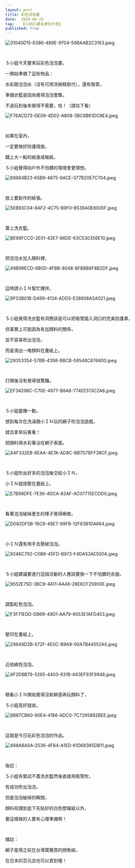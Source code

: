 ```yaml
---
layout: post
title: 彩色泡泡畫
date:  2020-04-25
tag:   【小IN三歲在家玩什麼】
published: true 
---
```

<p><img alt="31040D15-6386-489E-9704-56BAAB2C3163.jpeg" src="https://pic.pimg.tw/smlife543/1587791713-3908282414_n.jpg" title="31040D15-6386-489E-9704-56BAAB2C3163.jpeg"></p>

<p>&nbsp;</p>

<p>Ｓ小姐今天要來玩彩色泡泡畫，</p>

<p>一開始準備了這些物品：</p>

<p>水彩跟泡泡水（沒有可用洗碗精取代），還有吸管。</p>

<p>準備衣籃是因為覺得泡泡會飄，</p>

<p>不過玩到後來覺得不需要，哈！（請往下看）</p>

<p><img alt="F76ACD73-DE09-4D02-A808-3BC6B61DC8E4.jpeg" src="https://pic.pimg.tw/smlife543/1587791691-1575235719_n.jpg" title="F76ACD73-DE09-4D02-A808-3BC6B61DC8E4.jpeg"></p>

<p>&nbsp;</p>

<p>如果在室內，</p>

<p>一定要做好防護措施，</p>

<p>鋪上大一點的紙張或報紙，</p>

<p>Ｓ小姐覺得如戶外不怕髒的環境會更理想。</p>

<p><img alt="68884B23-65B9-4875-9ACE-377B20E7C704.jpeg" src="https://pic.pimg.tw/smlife543/1587791691-670415644_n.jpg" title="68884B23-65B9-4875-9ACE-377B20E7C704.jpeg"></p>

<p>&nbsp;</p>

<p>放上要創作的紙張。</p>

<p><img alt="5EB93C04-8AF2-4C75-B9F0-B539A0E8005F.jpeg" src="https://pic.pimg.tw/smlife543/1587791692-2785283322_n.jpg" title="5EB93C04-8AF2-4C75-B9F0-B539A0E8005F.jpeg"></p>

<p>&nbsp;</p>

<p>蓋上洗衣籃。</p>

<p><img alt="BE99FCCD-2E01-42E7-86DE-63C530356E10.jpeg" src="https://pic.pimg.tw/smlife543/1587791696-1499802075_n.jpg" title="BE99FCCD-2E01-42E7-86DE-63C530356E10.jpeg"></p>

<p>&nbsp;</p>

<p>把泡泡水加入顏料裡，</p>

<p><img alt="49B99ECD-6B0D-4FBB-8048-8FB8B8F8B2DF.jpeg" src="https://pic.pimg.tw/smlife543/1587791697-2954173380_n.jpg" title="49B99ECD-6B0D-4FBB-8048-8FB8B8F8B2DF.jpeg"></p>

<p>&nbsp;</p>

<p>這時請小ＩＮ幫忙攪拌。</p>

<p><img alt="9F03B01B-D499-4134-ADD5-E38808A5A021.jpeg" src="https://pic.pimg.tw/smlife543/1587791699-40496059_n.jpg" title="9F03B01B-D499-4134-ADD5-E38808A5A021.jpeg"></p>

<p>&nbsp;</p>

<p>Ｓ小姐覺得洗衣籃有洞應該是可以把吸管插入洞口的完美防護罩，</p>

<p>但事實上可能因為有加顏料的關係，</p>

<p>並不容易吹出泡泡，</p>

<p>而是滴出一堆顏料在畫紙上。</p>

<p><img alt="29353354-57BB-4398-BBCB-59548C876600.jpeg" src="https://pic.pimg.tw/smlife543/1587791708-1536482266_n.jpg" title="29353354-57BB-4398-BBCB-59548C876600.jpeg"></p>

<p>&nbsp;</p>

<p>打開後沒有覺得很驚豔。</p>

<p><img alt="EF34298C-C70E-4977-B8A6-774EE513C2A6.jpeg" src="https://pic.pimg.tw/smlife543/1587791709-2183924333_n.jpg" title="EF34298C-C70E-4977-B8A6-774EE513C2A6.jpeg"></p>

<p>&nbsp;</p>

<p>Ｓ小姐靈機一動，</p>

<p>想到每次在洗澡跟小ＩＮ玩的網子吹泡泡遊戲，</p>

<p>就去拿來玩看看！</p>

<p>把顏料用水彩筆沾在網子表面。</p>

<p><img alt="A4F332EB-8EAA-4E7A-AD8C-BB7D7BFF38CF.jpeg" src="https://pic.pimg.tw/smlife543/1587791710-2389597676_n.jpg" title="A4F332EB-8EAA-4E7A-AD8C-BB7D7BFF38CF.jpeg"></p>

<p>&nbsp;</p>

<p>Ｓ小姐吹出好多的泡泡後交給小ＩＮ，</p>

<p>小ＩＮ就按壓在畫紙上。</p>

<p><img alt="E7B99DFE-7E36-4DCA-83AF-AC07715ECDD0.jpeg" src="https://pic.pimg.tw/smlife543/1587791715-4220274713_n.jpg" title="E7B99DFE-7E36-4DCA-83AF-AC07715ECDD0.jpeg"></p>

<p>&nbsp;</p>

<p>看著泡泡破掉產生的樣子覺得療癒。</p>

<p><img alt="D082DF5B-16C8-49E7-99FB-12F63B1DA664.jpeg" src="https://pic.pimg.tw/smlife543/1587791716-315925933_n.jpg" title="D082DF5B-16C8-49E7-99FB-12F63B1DA664.jpeg"></p>

<p>&nbsp;</p>

<p>小ＩＮ還有用手去壓破泡泡。</p>

<p><img alt="9246C792-C0B8-45FD-B973-F4DA53AE500A.jpeg" src="https://pic.pimg.tw/smlife543/1587791718-1854961977_n.jpg" title="9246C792-C0B8-45FD-B973-F4DA53AE500A.jpeg"></p>

<p>&nbsp;</p>

<p>Ｓ小姐建議要進行這個活動的人應該要換一下不怕髒的衣服。</p>

<p><img alt="9552E75D-3BC9-4A11-AA46-26E6CF25900E.jpeg" src="https://pic.pimg.tw/smlife543/1587791720-100814454_n.jpg" title="9552E75D-3BC9-4A11-AA46-26E6CF25900E.jpeg"></p>

<p>&nbsp;</p>

<p>調製紅色泡泡。</p>

<p><img alt="F3F71EDD-DB69-48D1-AA79-9553E1AFD453.jpeg" src="https://pic.pimg.tw/smlife543/1587791722-643248211_n.jpg" title="F3F71EDD-DB69-48D1-AA79-9553E1AFD453.jpeg"></p>

<p>&nbsp;</p>

<p>壓印在畫紙上。</p>

<p><img alt="29849D2B-572F-4E0C-B9A9-00A7B44552A5.jpeg" src="https://pic.pimg.tw/smlife543/1587791722-2018526988_n.jpg" title="29849D2B-572F-4E0C-B9A9-00A7B44552A5.jpeg"></p>

<p>&nbsp;</p>

<p>近拍綠色泡泡。</p>

<p><img alt="4F2DBB79-5265-4403-831B-A93EF93F9948.jpeg" src="https://pic.pimg.tw/smlife543/1587791730-408890414_n.jpg" title="4F2DBB79-5265-4403-831B-A93EF93F9948.jpeg"></p>

<p>&nbsp;</p>

<p>眼看小ＩＮ開始覺得沒新鮮感再玩顏料了，</p>

<p>Ｓ小姐見好就收。</p>

<p><img alt="8B87CB60-90E4-4186-ADC0-7C7295882BEE.jpeg" src="https://pic.pimg.tw/smlife543/1587791728-2069036227_n.jpg" title="8B87CB60-90E4-4186-ADC0-7C7295882BEE.jpeg"></p>

<p>&nbsp;</p>

<p>這就是今日玩彩色泡泡的作品。</p>

<p><img alt="468A8A0A-2536-4F64-A1ED-61D68385DB11.jpeg" src="https://pic.pimg.tw/smlife543/1587791731-1089930794_n.jpg" title="468A8A0A-2536-4F64-A1ED-61D68385DB11.jpeg"></p>

<p>&nbsp;</p>

<p>後記：</p>

<p>Ｓ小姐有嘗試不蓋洗衣籃然後直接用吸管吹，</p>

<p>有成功吹出泡泡，</p>

<p>但是泡泡破掉的瞬間，</p>

<p>顏料飛濺到底下先貼好的白色壁報紙以外，</p>

<p>要這樣做的人要有心理準備啊！</p>

<p>&nbsp;</p>

<p>備註：</p>

<p>網子是用之前在台灣寶雅買的撈魚組，</p>

<p>在日本的百元店也可以買到喔！</p>

